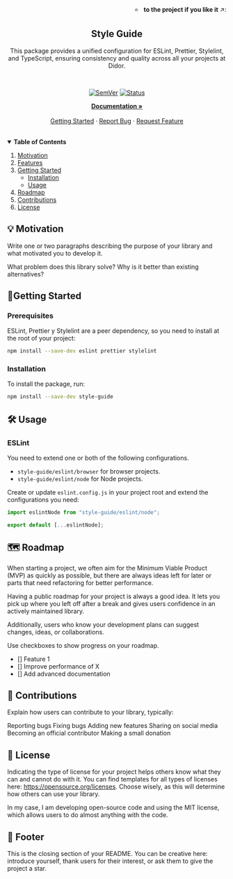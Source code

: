 <br />
<p align="right">
  ⭐ &nbsp;&nbsp;<strong>to the project if you like it</strong> ↗️:
</p>

<p align="center">
  <h2 align="center">Style Guide</h2>
  <div align="center">This package provides a unified configuration for ESLint, Prettier, Stylelint, and TypeScript, ensuring consistency and quality across all your projects at Didor.</div>
</p>

<br/>

<div align="center">
<!--
There are countless badges you can use for your projects. The most common ones are:
I usually use https://shields.io/ to generate badges.
-->
<!-- Replace <library> with your library name on npm -->

[![SemVer](https://img.shields.io/npm/v/<library>)]()
[![Status](https://img.shields.io/badge/status-active-success.svg)]()

</div>

<p align="center">
  <a href="#"><strong>Documentation »</strong></a>
  <br />
  <br />
  <a href="#getting-started">Getting Started</a>
  ·
  <a href="https://github.com/<repo>/issues">Report Bug</a>
  ·
  <a href="https://github.com/<repo>/issues">Request Feature</a>
</p>

<br/>

<!-- TABLE OF CONTENTS -->
<!-- Adding a Table of Contents (TOC) is recommended. It helps readers navigate your README and find exactly what they’re looking for. -->

<details open="false">
  <summary><strong>Table of Contents</strong></summary>
  <ol>
    <li>
      <a href="#motivation">Motivation</a>
    </li>
    <li>
      <a href="#features">Features</a>
    </li>
    <li>
      <a href="#getting-started">Getting Started</a>
      <ul>
        <li><a href="#installation">Installation</a></li>
        <li><a href="#usage">Usage</a></li>
      </ul>
    </li>
    <li><a href="#roadmap">Roadmap</a></li>
    <li><a href="#contributions">Contributions</a></li>
    <li><a href="#license">License</a></li>
  </ol>
</details>

## 💡 Motivation

Write one or two paragraphs describing the purpose of your library and what motivated you to develop it.

What problem does this library solve? Why is it better than existing alternatives?

## 🚀Getting Started

### Prerequisites

ESLint, Prettier y Stylelint are a peer dependency, so you need to install at the root of your project:

```sh
npm install --save-dev eslint prettier stylelint
```

### Installation

To install the package, run:

```sh
npm install --save-dev style-guide
```

## 🛠️ Usage

### ESLint

You need to extend one or both of the following configurations.

- `style-guide/eslint/browser` for browser projects.
- `style-guide/eslint/node` for Node projects.

Create or update `eslint.config.js` in your project root and extend the configurations you need:

```js
import eslintNode from "style-guide/eslint/node";

export default [...eslintNode];
```

## 🗺️ Roadmap

When starting a project, we often aim for the Minimum Viable Product (MVP) as quickly as possible, but there are always ideas left for later or parts that need refactoring for better performance.

Having a public roadmap for your project is always a good idea. It lets you pick up where you left off after a break and gives users confidence in an actively maintained library.

Additionally, users who know your development plans can suggest changes, ideas, or collaborations.

Use checkboxes to show progress on your roadmap.

- [] Feature 1
- [] Improve performance of X
- [] Add advanced documentation

## 🤝 Contributions

Explain how users can contribute to your library, typically:

Reporting bugs
Fixing bugs
Adding new features
Sharing on social media
Becoming an official contributor
Making a small donation

## 📜 License

Indicating the type of license for your project helps others know what they can and cannot do with it. You can find templates for all types of licenses here: <https://opensource.org/licenses>. Choose wisely, as this will determine how others can use your library.

In my case, I am developing open-source code and using the MIT license, which allows users to do almost anything with the code.

## 🙌 Footer

This is the closing section of your README. You can be creative here: introduce yourself, thank users for their interest, or ask them to give the project a star.
